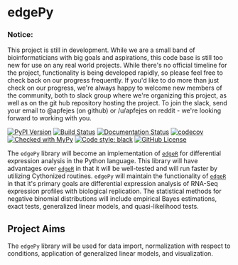 # edgePy

### Notice:

This project is still in development.  While we are a small band of bioinformaticians with big goals and aspirations, this code base is still too new for use on any real world projects.
While there's no official timeline for the project, functionality is being developed rapidly, so please feel free to check back on our progress frequently.  If you'd like to do more
than just check on our progress, we're always happy to welcome new members of the community, both to slack group where we're organizing this project, as well as on the git hub repository
hosting the project.  To join the slack, send your email to @apfejes (on github) or /u/apfejes on reddit - we're looking forward to working with you.

[//]: # (TODO: Remove sample-sheet dummy library until we release on PyPi)
[![PyPI Version](https://badge.fury.io/py/edgePy.svg)](https://pypi.org/project/edgePy)
[![Build Status](https://travis-ci.org/r-bioinformatics/edgePy.svg?branch=master)](https://travis-ci.org/r-bioinformatics/edgePy)
[![Documentation Status](https://readthedocs.org/projects/edgepy/badge/?version=latest)](http://edgepy.readthedocs.io/en/latest/?badge=latest)
[![codecov](https://codecov.io/gh/r-bioinformatics/edgePy/branch/master/graph/badge.svg)](https://codecov.io/gh/r-bioinformatics/edgePy)
[![Checked with MyPy](http://www.mypy-lang.org/static/mypy_badge.svg)](http://mypy-lang.org/)
[![Code style: black](https://img.shields.io/badge/code%20style-black-000000.svg)](https://github.com/ambv/black)
[![GitHub License](https://img.shields.io/pypi/l/sample-sheet.svg)](https://github.com/r-bioinformatics/edgePy/blob/master/LICENSE)


The `edgePy` library will become an implementation of [`edgeR`](https://bioconductor.org/packages/release/bioc/html/edgeR.html) for differential expression analysis in the Python language.
This library will have advantages over [`edgeR`](https://bioconductor.org/packages/release/bioc/html/edgeR.html) in that it will be well-tested and will run faster by utilizing Cythonized routines.
`edgePy` will maintain the functionality of [`edgeR`](https://bioconductor.org/packages/release/bioc/html/edgeR.html) in that it's primary goals are differential expression analysis of RNA-Seq expression profiles with biological replication.
The statistical methods for negative binomial distributions will include empirical Bayes estimations, exact tests, generalized linear models, and quasi-likelihood tests.

## Project Aims

The `edgePy` library will be used for data import, normalization with respect to conditions, application of generalized linear models, and visualization.
